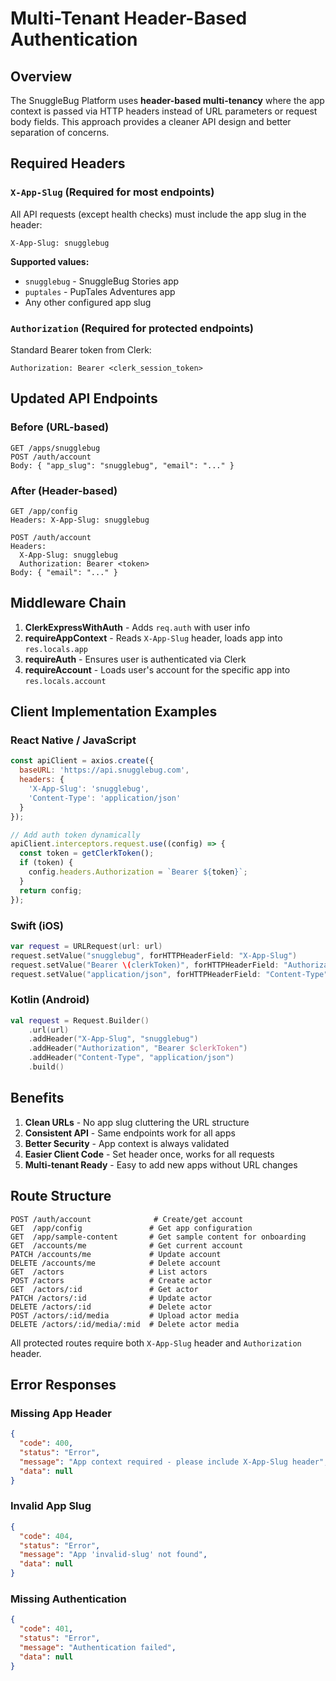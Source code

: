 # Multi-Tenant Header-Based Authentication

## Overview

The SnuggleBug Platform uses **header-based multi-tenancy** where the app context is passed via HTTP headers instead of URL parameters or request body fields. This approach provides a cleaner API design and better separation of concerns.

## Required Headers

### `X-App-Slug` (Required for most endpoints)

All API requests (except health checks) must include the app slug in the header:

```http
X-App-Slug: snugglebug
```

**Supported values:**
- `snugglebug` - SnuggleBug Stories app
- `puptales` - PupTales Adventures app
- Any other configured app slug

### `Authorization` (Required for protected endpoints)

Standard Bearer token from Clerk:

```http
Authorization: Bearer <clerk_session_token>
```

## Updated API Endpoints

### Before (URL-based)
```http
GET /apps/snugglebug
POST /auth/account
Body: { "app_slug": "snugglebug", "email": "..." }
```

### After (Header-based)
```http
GET /app/config
Headers: X-App-Slug: snugglebug

POST /auth/account
Headers: 
  X-App-Slug: snugglebug
  Authorization: Bearer <token>
Body: { "email": "..." }
```

## Middleware Chain

1. **ClerkExpressWithAuth** - Adds `req.auth` with user info
2. **requireAppContext** - Reads `X-App-Slug` header, loads app into `res.locals.app`
3. **requireAuth** - Ensures user is authenticated via Clerk
4. **requireAccount** - Loads user's account for the specific app into `res.locals.account`

## Client Implementation Examples

### React Native / JavaScript

```javascript
const apiClient = axios.create({
  baseURL: 'https://api.snugglebug.com',
  headers: {
    'X-App-Slug': 'snugglebug',
    'Content-Type': 'application/json'
  }
});

// Add auth token dynamically
apiClient.interceptors.request.use((config) => {
  const token = getClerkToken();
  if (token) {
    config.headers.Authorization = `Bearer ${token}`;
  }
  return config;
});
```

### Swift (iOS)

```swift
var request = URLRequest(url: url)
request.setValue("snugglebug", forHTTPHeaderField: "X-App-Slug")
request.setValue("Bearer \(clerkToken)", forHTTPHeaderField: "Authorization")
request.setValue("application/json", forHTTPHeaderField: "Content-Type")
```

### Kotlin (Android)

```kotlin
val request = Request.Builder()
    .url(url)
    .addHeader("X-App-Slug", "snugglebug")
    .addHeader("Authorization", "Bearer $clerkToken")
    .addHeader("Content-Type", "application/json")
    .build()
```

## Benefits

1. **Clean URLs** - No app slug cluttering the URL structure
2. **Consistent API** - Same endpoints work for all apps
3. **Better Security** - App context is always validated
4. **Easier Client Code** - Set header once, works for all requests
5. **Multi-tenant Ready** - Easy to add new apps without URL changes

## Route Structure

```
POST /auth/account              # Create/get account
GET  /app/config               # Get app configuration  
GET  /app/sample-content       # Get sample content for onboarding
GET  /accounts/me              # Get current account
PATCH /accounts/me             # Update account
DELETE /accounts/me            # Delete account
GET  /actors                   # List actors
POST /actors                   # Create actor
GET  /actors/:id               # Get actor
PATCH /actors/:id              # Update actor
DELETE /actors/:id             # Delete actor
POST /actors/:id/media         # Upload actor media
DELETE /actors/:id/media/:mid  # Delete actor media
```

All protected routes require both `X-App-Slug` header and `Authorization` header.

## Error Responses

### Missing App Header
```json
{
  "code": 400,
  "status": "Error", 
  "message": "App context required - please include X-App-Slug header",
  "data": null
}
```

### Invalid App Slug
```json
{
  "code": 404,
  "status": "Error",
  "message": "App 'invalid-slug' not found", 
  "data": null
}
```

### Missing Authentication
```json
{
  "code": 401,
  "status": "Error",
  "message": "Authentication failed",
  "data": null
}
```